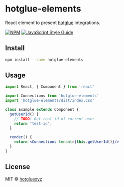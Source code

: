 # hotglue-elements

React element to present [hotglue](https://hotglue.xyz) integrations.

[![NPM](https://img.shields.io/npm/v/hotglue-elements.svg)](https://www.npmjs.com/package/hotglue-elements) [![JavaScript Style Guide](https://img.shields.io/badge/code_style-standard-brightgreen.svg)](https://standardjs.com)

## Install

```bash
npm install --save hotglue-elements
```

## Usage

```jsx
import React, { Component } from 'react'

import Connections from 'hotglue-elements'
import 'hotglue-elements/dist/index.css'

class Example extends Component {
  getUserId() {
    // TODO: Get real id of current user
    return "test-id";
  }

  render() {
    return <Connections tenant={this.getUserId()}/>
  }
}
```

## License

MIT © [hotgluexyz](https://github.com/hotgluexyz)
